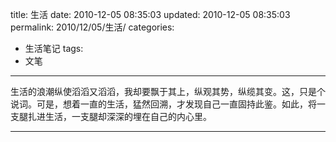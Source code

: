 title: 生活
date: 2010-12-05 08:35:03
updated: 2010-12-05 08:35:03
permalink: 2010/12/05/生活/
categories:
- 生活笔记
tags:
- 文笔

---

生活的浪潮纵使滔滔又滔滔，我却要飘于其上，纵观其势，纵缆其变。这，只是个说词。可是，想着一直的生活，猛然回溯，才发现自己一直固持此鉴。如此，将一支腿扎进生活，一支腿却深深的埋在自己的内心里。

---
